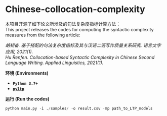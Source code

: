 # Chinese-collocation-complexity

本项目开源了如下论文所涉及的句法复杂度指标计算方法：   
This project releases the codes for computing the syntactic complexity measures from the following article:

<em>胡韧奋. 基于搭配的句法复杂度指标及其与汉语二语写作质量关系研究. 语言文字应用, 2021(1).</em>   
<em>Hu Renfen. Collocation-based Syntactic Complexity in Chinese Second Language Writing. Applied Linguistics, 2021(1).</em>

**环境 (Environments)**

*   **`Python 3.7+`**
*   **[`pyltp`](https://github.com/HIT-SCIR/pyltp)**

**运行 (Run the codes)**

```python
python main.py -i ./samples/ -o result.csv -mp path_to_LTP_models
```
